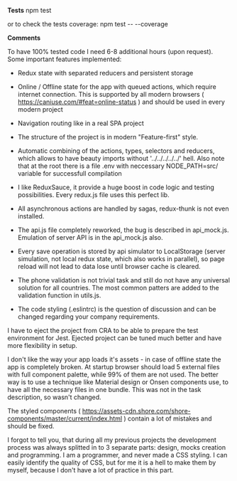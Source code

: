 **Tests**
npm test

or to check the tests coverage:
npm test -- --coverage

**Comments**

To have 100% tested code I need 6-8 additional hours (upon request). Some important features implemented:

- Redux state with separated reducers and persistent storage

- Online / Offline state for the app with queued actions, which require internet connection. This is supported by all modern browsers ( https://caniuse.com/#feat=online-status ) and should be used in every modern project

- Navigation routing like in a real SPA project

- The structure of the project is in modern "Feature-first" style.

- Automatic combining of the actions, types, selectors and reducers, which allows to have beauty imports without '../../../../../' hell. Also note that at the root there is a file .env with neccessary NODE_PATH=src/ variable for successfull compilation

- I like ReduxSauce, it provide a huge boost in code logic and testing possibilities. Every redux.js file uses this perfect lib.

- All asynchronous actions are handled by sagas, redux-thunk is not even installed.

- The api.js file completely reworked, the bug is described in api_mock.js. Emulation of server API is in the api_mock.js also.

- Every save operation is stored by api simulator to LocalStorage (server simulation, not local redux state, which also works in parallel), so page reload will not lead to data lose until browser cache is cleared.

- The phone validation is not trivial task and still do not have any universal solution for all countries. The most common patters are added to the validation function in utils.js.

- The code styling (.eslintrc) is the question of discussion and can be changed regarding your company requirements.

I have to eject the project from CRA to be able to prepare the test environment for Jest. Ejected project can be tuned much better and have more flexibility in setup.

I don't like the way your app loads it's assets - in case of offline state the app is completely broken. At startup browser should load 5 external files with full component palette, while 99% of them are not used. The better way is to use a technique like Material design or Onsen components use, to have all the necessary files in one bundle. This was not in the task description, so wasn't changed.

The styled components ( https://assets-cdn.shore.com/shore-components/master/current/index.html ) contain a lot of mistakes and should be fixed.

I forgot to tell you, that during all my previous projects the development process was always splitted in to 3 separate parts: design, mocks creation and programming. I am a programmer, and never made a CSS styling. I can easily identify the quality of CSS, but for me it is a hell to make them by myself, because I don't have a lot of practice in this part.

